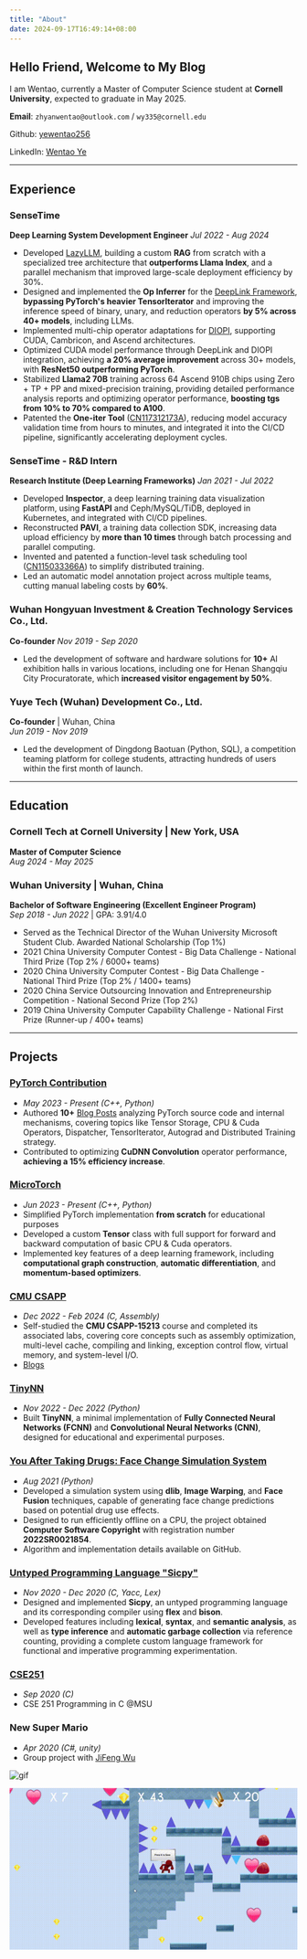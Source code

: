 ```yaml
---
title: "About"
date: 2024-09-17T16:49:14+08:00
---
```


## Hello Friend, Welcome to My Blog

I am Wentao, currently a Master of Computer Science student at **Cornell University**, expected to graduate in May 2025.

**Email**: `zhyanwentao@outlook.com` / `wy335@cornell.edu`

Github: [yewentao256](https://github.com/yewentao256)

LinkedIn: [Wentao Ye](https://www.linkedin.com/in/yewentao/)

---

## Experience

### **SenseTime**

**Deep Learning System Development Engineer**
*Jul 2022 - Aug 2024*

- Developed [LazyLLM](https://github.com/LazyAGI/LazyLLM/issues?q=author%3Ayewentao256+), building a custom **RAG** from scratch with a specialized tree architecture that **outperforms Llama Index**, and a parallel mechanism that improved large-scale deployment efficiency by 30%.
- Designed and implemented the **Op Inferrer** for the [DeepLink Framework](https://github.com/DeepLink-org/deeplink.framework/issues?q=author%3Ayewentao256+), **bypassing PyTorch's heavier TensorIterator** and improving the inference speed of binary, unary, and reduction operators **by 5% across 40+ models**, including LLMs.
- Implemented multi-chip operator adaptations for [DIOPI](https://github.com/DeepLink-org/DIOPI/issues?q=author%3Ayewentao256+), supporting CUDA, Cambricon, and Ascend architectures.
- Optimized CUDA model performance through DeepLink and DIOPI integration, achieving **a 20% average improvement** across 30+ models, with **ResNet50 outperforming PyTorch**.
- Stabilized **Llama2 70B** training across 64 Ascend 910B chips using Zero + TP + PP and mixed-precision training, providing detailed performance analysis reports and optimizing operator performance, **boosting tgs from 10% to 70% compared to A100**.
- Patented the **One-iter Tool** ([CN117312173A](https://patents.google.com/patent/CN117312173A/en?oq=CN117312173A)), reducing model accuracy validation time from hours to minutes, and integrated it into the CI/CD pipeline, significantly accelerating deployment cycles.

### **SenseTime - R&D Intern**

**Research Institute (Deep Learning Frameworks)**
*Jan 2021 - Jul 2022*

- Developed **Inspector**, a deep learning training data visualization platform, using **FastAPI** and Ceph/MySQL/TiDB, deployed in Kubernetes, and integrated with CI/CD pipelines.
- Reconstructed **PAVI**, a training data collection SDK, increasing data upload efficiency by **more than 10 times** through batch processing and parallel computing.
- Invented and patented a function-level task scheduling tool ([CN115033366A](https://patents.google.com/patent/CN115033366A/en)) to simplify distributed training.
- Led an automatic model annotation project across multiple teams, cutting manual labeling costs by **60%**.

### **Wuhan Hongyuan Investment & Creation Technology Services Co., Ltd.**

**Co-founder**
*Nov 2019 - Sep 2020*

- Led the development of software and hardware solutions for **10+** AI exhibition halls in various locations, including one for Henan Shangqiu City Procuratorate, which **increased visitor engagement by 50%**.

### **Yuye Tech (Wuhan) Development Co., Ltd.**

**Co-founder** | Wuhan, China  
*Jun 2019 - Nov 2019*

- Led the development of Dingdong Baotuan (Python, SQL), a competition teaming platform for college students, attracting hundreds of users within the first month of launch.

---

## Education

### **Cornell Tech at Cornell University** | New York, USA

**Master of Computer Science**  
*Aug 2024 - May 2025*

### **Wuhan University** | Wuhan, China

**Bachelor of Software Engineering (Excellent Engineer Program)**  
*Sep 2018 - Jun 2022* | GPA: 3.91/4.0

- Served as the Technical Director of the Wuhan University Microsoft Student Club. Awarded National Scholarship (Top 1%)
- 2021 China University Computer Contest - Big Data Challenge - National Third Prize (Top 2% / 6000+ teams)
- 2020 China University Computer Contest - Big Data Challenge - National Third Prize (Top 2% / 1400+ teams)
- 2020 China Service Outsourcing Innovation and Entrepreneurship Competition - National Second Prize (Top 2%)
- 2019 China University Computer Capability Challenge - National First Prize (Runner-up / 400+ teams)

---

## Projects

### **[PyTorch Contribution](https://github.com/pytorch/pytorch/issues?q=author%3Ayewentao256)**

- *May 2023 - Present (C++, Python)*
- Authored **10+** [Blog Posts](https://wentao.site/categories/pytorch/) analyzing PyTorch source code and internal mechanisms, covering topics like Tensor Storage, CPU & Cuda Operators, Dispatcher, TensorIterator, Autograd and Distributed Training strategy.
- Contributed to optimizing **CuDNN Convolution** operator performance, **achieving a 15% efficiency increase**.

### **[MicroTorch](https://github.com/yewentao256/MicroTorch)**

- *Jun 2023 - Present (C++, Python)*
- Simplified PyTorch implementation **from scratch** for educational purposes
- Developed a custom **Tensor** class with full support for forward and backward computation of basic CPU & Cuda operators.
- Implemented key features of a deep learning framework, including **computational graph construction**, **automatic differentiation**, and **momentum-based optimizers**.

### **[CMU CSAPP](https://github.com/yewentao256/CSAPP_15213)**

- *Dec 2022 - Feb 2024 (C, Assembly)*
- Self-studied the **CMU CSAPP-15213** course and completed its associated labs, covering core concepts such as assembly optimization, multi-level cache, compiling and linking, exception control flow, virtual memory, and system-level I/O.
- [Blogs](https://wentao.site/categories/csapp/)

### **[TinyNN](https://github.com/yewentao256/TinyNN)**

- *Nov 2022 - Dec 2022 (Python)*
- Built **TinyNN**, a minimal implementation of **Fully Connected Neural Networks (FCNN)** and **Convolutional Neural Networks (CNN)**, designed for educational and experimental purposes.

### **[You After Taking Drugs: Face Change Simulation System](https://github.com/yewentao256/You-after-taking-drugs)**

- *Aug 2021 (Python)*
- Developed a simulation system using **dlib**, **Image Warping**, and **Face Fusion** techniques, capable of generating face change predictions based on potential drug use effects.
- Designed to run efficiently offline on a CPU, the project obtained **Computer Software Copyright** with registration number **2022SR0021854**.
- Algorithm and implementation details available on GitHub.

### **[Untyped Programming Language "Sicpy"](https://github.com/yewentao256/SCP-sicpy)**

- *Nov 2020 - Dec 2020 (C, Yacc, Lex)*
- Designed and implemented **Sicpy**, an untyped programming language and its corresponding compiler using **flex** and **bison**.
- Developed features including **lexical**, **syntax**, and **semantic analysis**, as well as **type inference** and **automatic garbage collection** via reference counting, providing a complete custom language framework for functional and imperative programming experimentation.

### **[CSE251](https://github.com/yewentao256/CSE251)**

- *Sep 2020 (C)*
- CSE 251 Programming in C @MSU

### **New Super Mario**

- *Apr 2020 (C#, unity)*
- Group project with [JiFeng Wu](https://github.com/jifengwu2k)

![gif](resources/mario.gif)

![gif](resources/mario2.gif)

